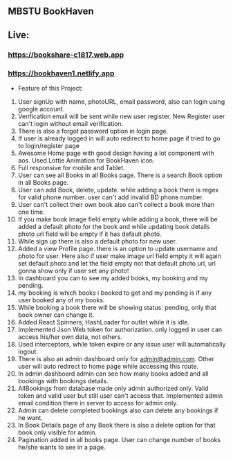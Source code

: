 ## MBSTU BookHaven

## Live:

### https://bookshare-c1817.web.app

### https://bookhaven1.netlify.app

- Feature of this Project:

1. User signUp with name, photoURL, email password, also can login using google account.
2. Verification email will be sent while new user register. New Register user can't login without email verification.
3. There is also a forgot password option in login page.
4. If user is already logged in will auto redirect to home page if tried to go to login/register page
5. Awesome Home page with good design having a lot component with aos. Used Lottie Animation for BookHaven icon.
6. Full responsive for mobile and Tablet.
7. User can see all Books in all Books page. There is a search Book option in all Books page.
8. User can add Book, delete, update. while adding a book there is regex for valid phone number. user can't add invalid BD phone number.
9. User can't collect their own book also can't collect a book more than one time.
10. If you make book image field empty while adding a book, there will be added a default photo for the book and while updating book details photo url field will be empty if it has default photo.
11. While sign up there is also a default photo for new user.
12. Added a view Profile page. there is an option to update username and photo for user. Here also if user make image url field empty it will again set default photo and let the field empty not that default photo url, url gonna show only if user set any photo!
13. In dashboard you can to see my added books, my booking and my pending.
14. my booking is which books i booked to get and my pending is if any user booked any of my books.
15. While booking a book there will be showing status: pending, only that book owner can change it.
16. Added React Spinners, HashLoader for outlet while it is idle.
17. Implemented Json Web token for authorization. only logged in user can access his/her own data, not others.
18. Used interceptors, while token expire or any issue user will automatically logout.
19. There is also an admin dashboard only for admin@admin.com. Other user will auto redirect to home page while accessing this route.
20. In admin dashboard admin can see how many books added and all bookings with bookings details.
21. AllBookings from database made only admin authorized only. Valid token and valid user but still user can't access that. Implemented admin email condition there in server to access for admin only.
22. Admin can delete completed bookings also can delete any bookings if he want.
23. In Book Details page of any Book there is also a delete option for that book only visible for admin.
24. Pagination added in all books page. User can change number of books he/she wants to see in a page.
